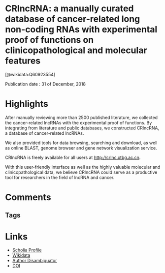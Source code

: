 
CRlncRNA: a manually curated database of cancer-related long non-coding RNAs with experimental proof of functions on clinicopathological and molecular features
===============================================================================================================================================================
  
  [@wikidata:Q60923554]  
  
Publication date : 31 of December, 2018  

# Highlights
After manually reviewing more than 2500 published literature, we collected the cancer-related lncRNAs with the experimental proof of functions. By integrating from literature and public databases, we constructed CRlncRNA, a database of cancer-related lncRNAs.

We also provided tools for data browsing, searching and download, as well as online BLAST, genome browser and gene network visualization service.

CRlncRNA is freely available for all users at http://crlnc.xtbg.ac.cn.

With this user-friendly interface as well as the highly valuable molecular and clinicopathological data, we believe CRlncRNA could serve as a productive tool for researchers in the field of lncRNA and cancer.
<!-- page does not load -->



# Comments

## Tags

# Links
  
 * [Scholia Profile](https://scholia.toolforge.org/work/Q60923554)  
 * [Wikidata](https://www.wikidata.org/wiki/Q60923554)  
 * [Author Disambiguator](https://author-disambiguator.toolforge.org/work_item_oauth.php?id=Q60923554&batch_id=&match=1&author_list_id=&doit=Get+author+links+for+work)  
 * [DOI](https://doi.org/10.1186/S12920-018-0430-2)  
